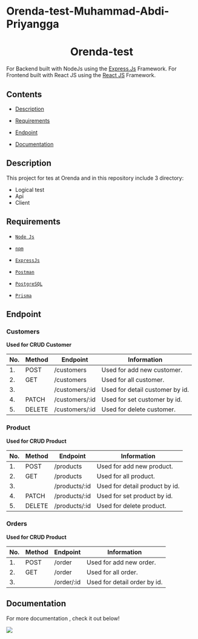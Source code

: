 # Orenda-test-Muhammad-Abdi-Priyangga

<h1 align="center">Orenda-test</h1>

For Backend built with NodeJs using the <a href="https://en.wikipedia.org/wiki/Express.js">Express.Js</a> Framework.
For Frontend built with React JS using the <a href="https://id.wikipedia.org/wiki/React.js">React JS</a> Framework.



## Contents

  

-  [Description](#description)

-  [Requirements](#requirements)

-  [Endpoint](#endpoint)

-  [Documentation](#documentation)

  

## Description


This project for tes at Orenda and in this repository include 3 directory:
- Logical test
- Api 
- Client


## Requirements

  

-  [`Node Js`](https://nodejs.org/en/)

-  [`npm`](https://www.npmjs.com/get-npm)

-  [`ExpressJs`](https://expressjs.com/)

-  [`Postman`](https://www.postman.com/downloads/)

-  [`PostgreSQL`](https://www.postgresql.org/)

-  [`Prisma`](https://www.prisma.io/)

  
## Endpoint
 

### Customers

**Used for CRUD Customer**

| No. | Method | Endpoint                     | Information                              |
| --- | ------ | ---------------------------- | -----------------------------------------|
| 1.  | POST   | /customers                   | Used for add new customer.               |
| 2.  | GET    | /customers                   | Used for all customer.                   |
| 3.  |        | /customers/:id               | Used for detail customer by id.          |
| 4.  | PATCH  | /customers/:id               | Used for set customer by id.             |
| 5.  | DELETE | /customers/:id               | Used for delete customer.                |

### Product
**Used for CRUD Product**

| No. | Method | Endpoint                     | Information                              |
| --- | ------ | ---------------------------- | -----------------------------------------|
| 1.  | POST   | /products                    | Used for add new product.                |
| 2.  | GET    | /products                    | Used for all product.                    |
| 3.  |        | /products/:id                | Used for detail product by id.           |
| 4.  | PATCH  | /products/:id                | Used for set product by id.              |
| 5.  | DELETE | /products/:id                | Used for delete product.                 |
  
### Orders
**Used for CRUD Product**

| No. | Method | Endpoint                     | Information                              |
| --- | ------ | ---------------------------- | -----------------------------------------|
| 1.  | POST   | /order                       | Used for add new order.                  |
| 2.  | GET    | /order                       | Used for all order.                      |
| 3.  |        | /order/:id                   | Used for detail order by id.             |

## Documentation

For more documentation , check it out below!

<a  href="https://documenter.getpostman.com/view/19748016/2s93eX1YUy">

<img  src="https://img.shields.io/badge/Documentation-POSTMAN-blue.svg?style=popout&logo=postman"/>

</a>


